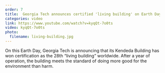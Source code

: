```yaml
---
order: 7
title:  Georgia Tech announces certified 'living building' on Earth Day
categories: video
link: https://www.youtube.com/watch?v=kyqQt-7o0ts
video: kyqQt-7o0ts
photo:
  filename: living-building.jpg
---
```


On this Earth Day, Georgia Tech is announcing that its Kendeda Building has won certification as the 28th “living building” worldwide. After a year of operation, the building meets the standard of doing more good for the environment than harm.